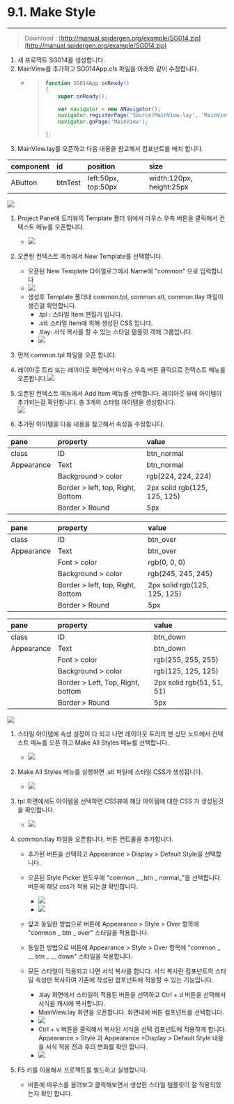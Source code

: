 # 9.1. Make Style

---

> Download : [http://manual.spidergen.org/example/SG014.zip](http://manual.spidergen.org/example/SG014.zip)

1. 새 프로젝트 SG014를 생성합니다.
2. MainView를 추가하고 SG014App.cls 파일을 아래와 같이 수정합니다.
   * > ```js
     > function SG014App:onReady()
     > {
     >     super.onReady();
     >
     >     var navigator = new ANavigator();
     >     navigator.registerPage('Source/MainView.lay', 'MainView');
     >     navigator.goPage('MainView');
     >
     > };
     > ```
3. MainView.lay를 오픈하고 다음 내용을 참고해서 컴포넌트를 배치 합니다.

| component | id | position | size |
| :--- | :--- | :--- | :--- |
| AButton | btnTest | left:50px, top:50px | width:120px, height:25px |

![](/assets/style-ex-001.png)

1. Project Pane에 트리뷰의 Template  폴더 위에서 마우스 우측 버튼을 클릭해서 컨텍스트 메뉴를 오픈합니다.
   * ![](/assets/style-ex-002.png)
2. 오픈된 컨텍스트 메뉴에서 New Template를 선택합니다.

   * 오픈된 New Template 다이얼로그에서 Name에 "common" 으로 입력합니다
   * ![](/assets/style-ex-004.png)
   * 생성후 Template 폴더내 common.tpl, common.stl, common.tlay 파일이 생긴걸 확인합니다.
     * .tpl : 스타일 Item 편집기 입니다.
     * .stl: 스타일 Item에 의해 생성된 CSS 입니다.
     * .tlay: 서식 복사를 할 수 있는 스타일 템플릿 객체 그룹입니다.
     * ![](/assets/style-ex-006.png)

3. 먼저 common.tpl 파일을 오픈 합니다.

4. 레이아웃 트리 또는 레이아웃 화면에서 마우스 우측 버튼 클릭으로 컨텍스트 메뉴를 오픈합니다.![](/assets/style-ex-005.png)

5. 오픈된 컨텍스트 메뉴에서 Add Item 메뉴를 선택합니다. 레이아웃 뷰에 아이템이 추가되는걸 확인합니다. 총 3개의 스타일 아이템을 생성합니다.  
   ![](/assets/style-ex-007.png)

6. 추가된 아이템을 다음 내용을 참고해서 속성을 수정합니다.

| pane | property | value |
| :--- | :--- | :--- |
| class | ID | btn\_normal |
| Appearance | Text | btn\_normal |
|  | Background &gt; color | rgb\(224, 224, 224\) |
|  | Border &gt; left, top, Right, Bottom | 2px solid rgb\(125, 125, 125\) |
|  | Border &gt; Round | 5px |

| pane | property | value |
| :--- | :--- | :--- |
| class | ID | btn\_over |
| Appearance | Text | btn\_over |
|  | Font &gt; color | rgb\(0, 0, 0\) |
|  | Background &gt; color | rgb\(245, 245, 245\) |
|  | Border &gt; left, top, Right, Bottom | 2px solid rgb\(125, 125, 125\) |
|  | Border &gt; Round | 5px |

| pane | property | value |
| :--- | :--- | :--- |
| class | ID | btn\_down |
| Appearance | Text | btn\_down |
|  | Font &gt; color | rgb\(255, 255, 255\) |
|  | Background &gt; color | rgb\(125, 125, 125\) |
|  | Border &gt; Left, Top, Right, bottom | 2px solid rgb\(51, 51, 51\) |
|  | Border &gt; Round | 5px |

![](/assets/style-ex-010.png)

1. 스타일 아이템에 속성 설정이 다 되고 나면 레이아웃 트리의 맨 상단 노드에서 컨텍스트 메뉴를 오픈 하고 Make All Styles 메뉴를 선택합니다.

   * ![](/assets/style-ex-011.png)

2. Make All Styles 메뉴를 실행하면 .stl 파일에 스타일 CSS가 생성됩니다.

   * ![](/assets/style-ex-009.png)

3. tpl 화면에서도 아이템을 선택하면 CSS뷰에 해당 아이템에 대한 CSS 가 생성된것을 확인합니다.

   * ![](/assets/style-ex-013.png)

4. common.tlay 파일을 오픈합니다. 버튼 컨트롤을 추가합니다.

   * 추가된 버튼을 선택하고 Appearance &gt; Display &gt; Default Style을 선택합니다. 
   * 오픈된 Style Picker 윈도우에 "common \_ _btn \_ normal\_"을 선택합니다. 버튼에 해당  css가 적용 되는걸 확인합니다.
     * ![](/assets/style-ex-020.png)
     * ![](/assets/style-ex-021.png)
   * 앞과 동일한 방법으로 버튼에 Appearance &gt; Style &gt; Over 항목에 "common \_ btn \_ over" 스타일을 적용합니다.
   * 동일한 방법으로 버튼에 Appearance &gt; Style &gt; Over 항목에 "common _ \_\_ btn _ \_\_ down" 스타일을 적용합니다.

   * 모든 스타일이 적용되고 나면 서식 복사를 합니다. 서식 복사란 컴포넌트의 스타일 속성만 복사하여 기존에 작성된 컴포넌트에 적용할 수 있는 기능입니다.

     * .tlay 화면에서 스타일이 적용된 버튼을 선택하고 Ctrl + d 버튼을 선택해서 서식을 캐시에 복사합니다.
     * MainView.lay 화면을 오픈합니다. 화면내에 버튼 컴포넌트를 선택합니다.
     * ![](/assets/style-ex-024.png)
     * Ctrl + v 버튼을 클릭해서 복사된 서식을 선택 컴포넌트에 적용하게 합니다. Appearance &gt; Style 과 Appearance &gt;Display &gt; Default Style 내용을 서식 적용 전과 후의 변화를 확인 합니다.
     * ![](/assets/style-ex-025.png)

5. F5 키를 이용해서 프로젝트를 빌드하고 실행합니다.

   * 버튼에 마우스를 올려보고 클릭해보면서 생성한 스타일 템플릿이 잘 적용되었는지 확인 합니다.



